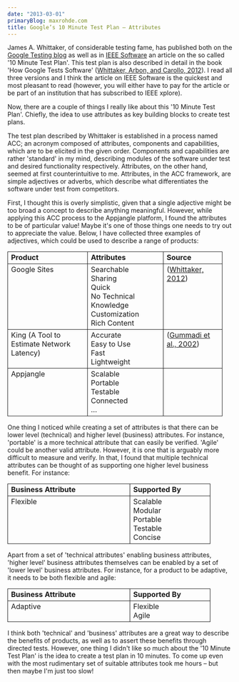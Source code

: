 ```yaml
---
date: "2013-03-01"
primaryBlog: maxrohde.com
title: Google’s 10 Minute Test Plan – Attributes
---
```


James A. Whittaker, of considerable testing fame, has published both on the [Google Testing blog](http://googletesting.blogspot.co.nz/2011/09/10-minute-test-plan.html) as well as in [IEEE Software](http://ieeexplore.ieee.org/xpl/articleDetails.jsp?tp=&arnumber=6148203) an article on the so called '10 Minute Test Plan'. This test plan is also described in detail in the book 'How Google Tests Software' ([Whittaker, Arbon, and Carollo, 2012](http://www.citeulike.org/user/mxro/article/11854866)). I read all three versions and I think the article on IEEE Software is the quickest and most pleasant to read (however, you will either have to pay for the article or be part of an institution that has subscribed to IEEE xplore).

Now, there are a couple of things I really like about this '10 Minute Test Plan'. Chiefly, the idea to use attributes as key building blocks to create test plans.

The test plan described by Whittaker is established in a process named ACC; an acronym composed of attributes, components and capabilities, which are to be elicited in the given order. Components and capabilities are rather 'standard' in my mind, describing modules of the software under test and desired functionality respectively. Attributes, on the other hand, seemed at first counterintuitive to me. Attributes, in the ACC framework, are simple adjectives or adverbs, which describe what differentiates the software under test from competitors.

First, I thought this is overly simplistic, given that a single adjective might be too broad a concept to describe anything meaningful. However, while applying this ACC process to the Appjangle platform, I found the attributes to be of particular value! Maybe it's one of those things one needs to try out to appreciate the value. Below, I have collected three examples of adjectives, which could be used to describe a range of products:

<table style="border-collapse:collapse;" border="0"><colgroup><col style="width:179px;"> <col style="width:170px;"> <col style="width:132px;"></colgroup><tbody valign="top"><tr><td style="padding-left:7px;padding-right:7px;border:solid .5pt;"><strong>Product</strong></td><td style="padding-left:7px;padding-right:7px;border-top:solid .5pt;border-left:none;border-bottom:solid .5pt;border-right:solid .5pt;"><strong>Attributes</strong></td><td style="padding-left:7px;padding-right:7px;border-top:solid .5pt;border-left:none;border-bottom:solid .5pt;border-right:solid .5pt;"><strong>Source</strong></td></tr><tr><td style="padding-left:7px;padding-right:7px;border-top:none;border-left:solid .5pt;border-bottom:solid .5pt;border-right:solid .5pt;">Google Sites</td><td style="padding-left:7px;padding-right:7px;border-top:none;border-left:none;border-bottom:solid .5pt;border-right:solid .5pt;">Searchable<div></div>Sharing<div></div>Quick<div></div>No Technical Knowledge<div></div>Customization<div></div>Rich Content</td><td style="padding-left:7px;padding-right:7px;border-top:none;border-left:none;border-bottom:solid .5pt;border-right:solid .5pt;">(<a href="http://www.citeulike.org/user/mxro/article/12094505">Whittaker, 2012</a>)</td></tr><tr><td style="padding-left:7px;padding-right:7px;border-top:none;border-left:solid .5pt;border-bottom:solid .5pt;border-right:solid .5pt;">King (A Tool to Estimate Network Latency)</td><td style="padding-left:7px;padding-right:7px;border-top:none;border-left:none;border-bottom:solid .5pt;border-right:solid .5pt;">Accurate<div></div>Easy to Use<div></div>Fast<div></div>Lightweight</td><td style="padding-left:7px;padding-right:7px;border-top:none;border-left:none;border-bottom:solid .5pt;border-right:solid .5pt;">(<a href="http://www.citeulike.org/user/mxro/article/1443246">Gummadi et al., 2002</a>)</td></tr><tr><td style="padding-left:7px;padding-right:7px;border-top:none;border-left:solid .5pt;border-bottom:solid .5pt;border-right:solid .5pt;">Appjangle</td><td style="padding-left:7px;padding-right:7px;border-top:none;border-left:none;border-bottom:solid .5pt;border-right:solid .5pt;">Scalable<div></div>Portable<div></div>Testable<div></div>Connected<div></div>…</td><td style="padding-left:7px;padding-right:7px;border-top:none;border-left:none;border-bottom:solid .5pt;border-right:solid .5pt;"></td></tr></tbody></table>

One thing I noticed while creating a set of attributes is that there can be lower level (technical) and higher level (business) attributes. For instance, 'portable' is a more technical attribute that can easily be verified. 'Agile' could be another valid attribute. However, it is one that is arguably more difficult to measure and verify. In that, I found that multiple technical attributes can be thought of as supporting one higher level business benefit. For instance:

<table style="border-collapse:collapse;" border="0"><colgroup><col style="width:274px;"> <col style="width:180px;"></colgroup><tbody valign="top"><tr><td style="padding-left:7px;padding-right:7px;border:solid .5pt;"><strong>Business Attribute</strong></td><td style="padding-left:7px;padding-right:7px;border-top:solid .5pt;border-left:none;border-bottom:solid .5pt;border-right:solid .5pt;"><strong>Supported By</strong></td></tr><tr><td style="padding-left:7px;padding-right:7px;border-top:none;border-left:solid .5pt;border-bottom:solid .5pt;border-right:solid .5pt;">Flexible</td><td style="padding-left:7px;padding-right:7px;border-top:none;border-left:none;border-bottom:solid .5pt;border-right:solid .5pt;">Scalable<div></div>Modular<div></div>Portable<div></div>Testable<div></div>Concise</td></tr></tbody></table>

Apart from a set of 'technical attributes' enabling business attributes, 'higher level' business attributes themselves can be enabled by a set of 'lower level' business attributes. For instance, for a product to be adaptive, it needs to be both flexible and agile:

<table style="border-collapse:collapse;" border="0"><colgroup><col style="width:274px;"> <col style="width:180px;"></colgroup><tbody valign="top"><tr><td style="padding-left:7px;padding-right:7px;border:solid .5pt;"><strong>Business Attribute</strong></td><td style="padding-left:7px;padding-right:7px;border-top:solid .5pt;border-left:none;border-bottom:solid .5pt;border-right:solid .5pt;"><strong>Supported By</strong></td></tr><tr><td style="padding-left:7px;padding-right:7px;border-top:none;border-left:solid .5pt;border-bottom:solid .5pt;border-right:solid .5pt;">Adaptive</td><td style="padding-left:7px;padding-right:7px;border-top:none;border-left:none;border-bottom:solid .5pt;border-right:solid .5pt;">Flexible<div></div>Agile</td></tr></tbody></table>

I think both 'technical' and 'business' attributes are a great way to describe the benefits of products, as well as to assert these benefits through directed tests. However, one thing I didn't like so much about the '10 Minute Test Plan' is the idea to create a test plan in 10 minutes. To come up even with the most rudimentary set of suitable attributes took me hours – but then maybe I'm just too slow!